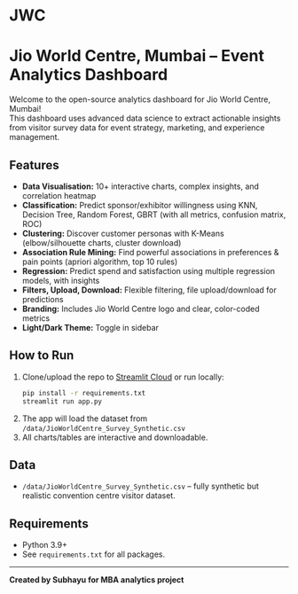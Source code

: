 # JWC

# Jio World Centre, Mumbai – Event Analytics Dashboard

Welcome to the open-source analytics dashboard for Jio World Centre, Mumbai!  
This dashboard uses advanced data science to extract actionable insights from visitor survey data for event strategy, marketing, and experience management.

## Features

- **Data Visualisation:** 10+ interactive charts, complex insights, and correlation heatmap
- **Classification:** Predict sponsor/exhibitor willingness using KNN, Decision Tree, Random Forest, GBRT (with all metrics, confusion matrix, ROC)
- **Clustering:** Discover customer personas with K-Means (elbow/silhouette charts, cluster download)
- **Association Rule Mining:** Find powerful associations in preferences & pain points (apriori algorithm, top 10 rules)
- **Regression:** Predict spend and satisfaction using multiple regression models, with insights
- **Filters, Upload, Download:** Flexible filtering, file upload/download for predictions
- **Branding:** Includes Jio World Centre logo and clear, color-coded metrics
- **Light/Dark Theme:** Toggle in sidebar

## How to Run

1. Clone/upload the repo to [Streamlit Cloud](https://streamlit.io/cloud) or run locally:
    ```bash
    pip install -r requirements.txt
    streamlit run app.py
    ```
2. The app will load the dataset from `/data/JioWorldCentre_Survey_Synthetic.csv`
3. All charts/tables are interactive and downloadable.

## Data

- `/data/JioWorldCentre_Survey_Synthetic.csv` – fully synthetic but realistic convention centre visitor dataset.

## Requirements

- Python 3.9+
- See `requirements.txt` for all packages.

---

**Created by Subhayu for MBA analytics project**
